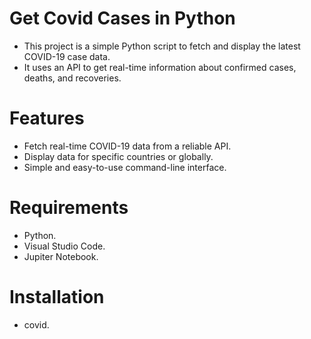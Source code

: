 # Get Covid Cases in Python
* This project is a simple Python script to fetch and display the latest COVID-19 case data.
* It uses an API to get real-time information about confirmed cases, deaths, and recoveries.

# Features
* Fetch real-time COVID-19 data from a reliable API.
* Display data for specific countries or globally.
* Simple and easy-to-use command-line interface.

# Requirements
* Python.
* Visual Studio Code.
* Jupiter Notebook.

# Installation
* covid.
